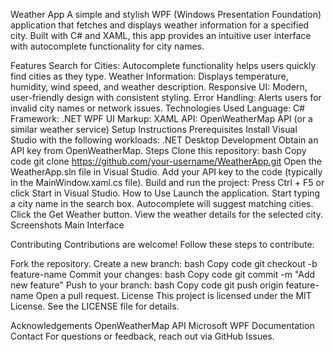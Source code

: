 Weather App
A simple and stylish WPF (Windows Presentation Foundation) application that fetches and displays weather information for a specified city. Built with C# and XAML, this app provides an intuitive user interface with autocomplete functionality for city names.

Features
Search for Cities: Autocomplete functionality helps users quickly find cities as they type.
Weather Information: Displays temperature, humidity, wind speed, and weather description.
Responsive UI: Modern, user-friendly design with consistent styling.
Error Handling: Alerts users for invalid city names or network issues.
Technologies Used
Language: C#
Framework: .NET WPF
UI Markup: XAML
API: OpenWeatherMap API (or a similar weather service)
Setup Instructions
Prerequisites
Install Visual Studio with the following workloads:
.NET Desktop Development
Obtain an API key from OpenWeatherMap.
Steps
Clone this repository:
bash
Copy code
git clone https://github.com/your-username/WeatherApp.git
Open the WeatherApp.sln file in Visual Studio.
Add your API key to the code (typically in the MainWindow.xaml.cs file).
Build and run the project:
Press Ctrl + F5 or click Start in Visual Studio.
How to Use
Launch the application.
Start typing a city name in the search box. Autocomplete will suggest matching cities.
Click the Get Weather button.
View the weather details for the selected city.
Screenshots
Main Interface

Contributing
Contributions are welcome! Follow these steps to contribute:

Fork the repository.
Create a new branch:
bash
Copy code
git checkout -b feature-name
Commit your changes:
bash
Copy code
git commit -m "Add new feature"
Push to your branch:
bash
Copy code
git push origin feature-name
Open a pull request.
License
This project is licensed under the MIT License. See the LICENSE file for details.

Acknowledgements
OpenWeatherMap API
Microsoft WPF Documentation
Contact
For questions or feedback, reach out via GitHub Issues.

